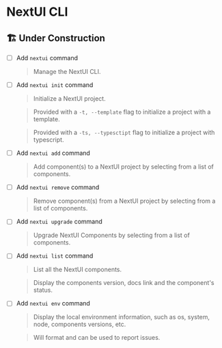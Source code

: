 # NextUI CLI

## 🏗️ Under Construction

- [ ] Add `nextui` command

  > Manage the NextUI CLI.

- [ ] Add `nextui init` command

  > Initialize a NextUI project.

  > Provided with a `-t, --template` flag to initialize a project with a template.

  > Provided with a `-ts, --typesctipt` flag to initialize a project with typescript.

- [ ] Add `nextui add` command

  > Add component(s) to a NextUI project by selecting from a list of components.

- [ ] Add `nextui remove` command

  > Remove component(s) from a NextUI project by selecting from a list of components.

- [ ] Add `nextui upgrade` command

  > Upgrade NextUI Components by selecting from a list of components.

- [ ] Add `nextui list` command

  > List all the NextUI components.

  > Display the components version, docs link and the component's status.

- [ ] Add `nextui env` command

  > Display the local environment information, such as os, system, node, components versions, etc.

  > Will format and can be used to report issues.
